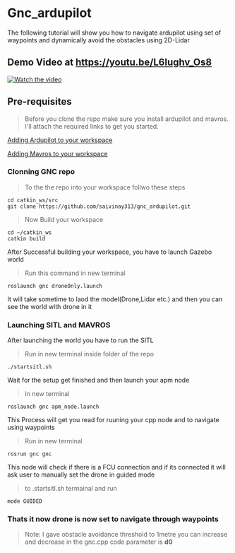 # Gnc_ardupilot
The following tutorial will show you how to navigate ardupilot using set of waypoints and dynamically avoid the obstacles using 2D-Lidar

## Demo Video at https://youtu.be/L6Iughv_Os8
[![Watch the video](https://i.imgur.com/vKb2F1B.png)](https://youtu.be/L6Iughv_Os8)


## Pre-requisites
> Before you clone the repo make sure you install ardupilot and mavros. I'll attach the required links to get you started.

[Adding Ardupilot to your workspace](https://ardupilot.org/dev/docs/building-setup-linux.html)

[Adding Mavros to your workspace](https://docs.px4.io/master/en/ros/mavros_installation.html)

### Clonning GNC repo

>To the the repo into your workspace follwo these steps

```
cd catkin_ws/src
git clone https://github.com/saivinay313/gnc_ardupilot.git
```
> Now Build your workspace
```
cd ~/catkin_ws
catkin build
```
After Successful building your workspace, you have to launch Gazebo world
>Run this command in new terminal
```
roslaunch gnc droneOnly.launch
```
It will take sometime to laod the model(Drone,Lidar etc.) and then you can see the world with drone in it

### Launching SITL and MAVROS 
After launching the world you have to run the SITL 
> Run in new terminal inside folder of the repo
```
./startsitl.sh
```
Wait for the setup get finished and then launch your apm node

>In new terminal
```
roslaunch gnc apm_node.launch
```

This Process will get you read for ruuning your cpp node and to navigate using waypoints

>Run in new terminal 
```
rosrun gnc gnc
```
This node will check if there is a FCU connection and if its connected it will ask user to manually set the drone in guided mode
> to .startsitl.sh termainal and run
```
mode GUIDED
```
### Thats it now drone is now set to navigate through waypoints
>Note: I gave obstacle avoidance threshold to 1metre you can increase and decrease in the gnc.cpp code parameter is **d0**












